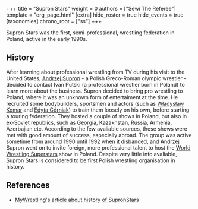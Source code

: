 +++
title = "Supron Stars"
weight = 0
authors = ["Sewi The Referee"]
template = "org_page.html"
[extra]
hide_roster = true
hide_events = true
[taxonomies]
chrono_root = ["ss"]
+++

Supron Stars was the first, semi-professional, wrestling federation in Poland, active in the early 1990s. 

## History

After learning about professional wrestling from TV during his visit to the United States, [Andrzej Supron](@/w/andrzej-supron.md) - a Polish Greco-Roman olympic wrestler - decided to contact Ivan Putski (a professional wrestler born in Poland) to learn more about the business. Supron decided to bring pro wrestling to Poland, where it was an unknown form of entertaiment at the time. He recruited some bodybuilders, sportsmen and actors (such as [Władysław Komar][komar] and [Edyta Górniak][gorniak]) to train them loosely on his own, before starting a touring federation. They hosted a couple of shows in Poland, but also in ex-Soviet republics, such as Georgia, Kazakhstan, Russia, Armenia, Azerbajian etc. According to the few avaliable sources, these shows were met with good amount of success, especially abroad. The group was active sometime from around 1990 until 1992 when it disbanded, and Andrzej Supron went on to invite foreign, more professional talent to host the [World Wrestling Superstars](@/o/wws.md) show in Poland. Despite very little info avaliable, Supron Stars is considered to be first Polish wrestling organisation in history.

## References

* [MyWrestling's article about history of SupronStars](https://mywrestling.com.pl/historia-polskiego-wrestlingu-1-supronstars-gala-w-torwarze-ppwf)

[komar]: https://en.wikipedia.org/wiki/W%C5%82adys%C5%82aw_Komar
[gorniak]: https://en.wikipedia.org/wiki/Edyta_G%C3%B3rniak
